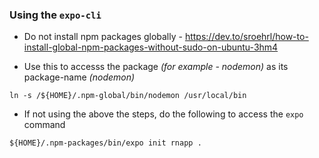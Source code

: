 ### Using the `expo-cli`

- Do not install npm packages globally - https://dev.to/sroehrl/how-to-install-global-npm-packages-without-sudo-on-ubuntu-3hm4

- Use this to accesss the package _(for example - nodemon)_ as its package-name _(nodemon)_

```
ln -s /${HOME}/.npm-global/bin/nodemon /usr/local/bin
```

- If not using the above the steps, do the following to access the `expo` command

```
${HOME}/.npm-packages/bin/expo init rnapp .
```
